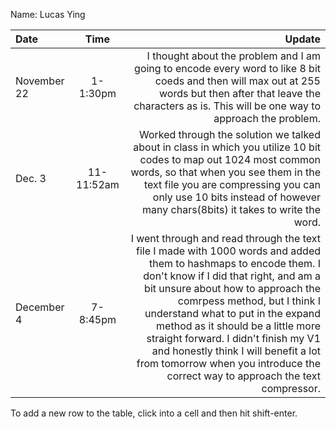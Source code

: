 Name: Lucas Ying

| Date        |    Time    |                                                                                                                                                                                                                                                                                                                                                                                                                                                                     Update |
|:------------|:----------:|---------------------------------------------------------------------------------------------------------------------------------------------------------------------------------------------------------------------------------------------------------------------------------------------------------------------------------------------------------------------------------------------------------------------------------------------------------------------------:|
| November 22 |  1-1:30pm  |                                                                                                                                                                                                                                                       I thought about the problem and I am going to encode every word to like 8 bit coeds and then will max out at 255 words but then after that leave the characters as is. This will be one way to approach the problem. |
| Dec. 3      | 11-11:52am |                                                                                                                                                                                         Worked through the solution we talked about in class in which you utilize 10 bit codes to map out 1024 most common words, so that when you see them in the text file you are compressing you can only use 10 bits instead of however many chars(8bits) it takes to write the word. |
| December 4  |  7-8:45pm  | I went through and read through the text file I made with 1000 words and added them to hashmaps to encode them. I don't know if I did that right, and am a bit unsure about how to approach the comrpess method, but I think I understand what to put in the expand method as it should be a little more straight forward. I didn't finish my V1 and honestly think I will benefit a lot from tomorrow when you introduce the correct way to approach the text compressor. |


To add a new row to the table, click into a cell and then hit shift-enter.